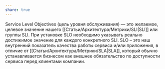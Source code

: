 ```yaml
---
share: true
---
```



Service Level Objectives (цель уровня обслуживания) — это желаемое, целевое значение нашего [[Статьи/Архитектура/Метрики/SLI|SLI]] или группы SLI. При установке SLO необходимо указывать реально достижимое значение для каждого конкретного SLI.
SLO – это наш внутренний показатель качества работы сервиса и/или приложения, в отличие от [[Статьи/Архитектура/Метрики/SLA|SLA]], который обычно устанавливается бизнесом как внешнее обязательство по доступности сервиса перед клиентами компании.